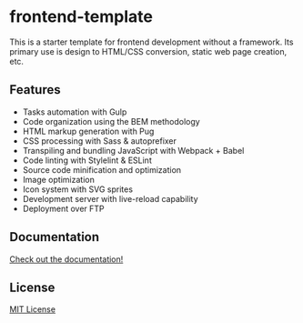 frontend-template
=================

This is a starter template for frontend development without a framework. Its
primary use is design to HTML/CSS conversion, static web page creation, etc. 

Features
--------
* Tasks automation with Gulp
* Code organization using the BEM methodology
* HTML markup generation with Pug
* CSS processing with Sass & autoprefixer
* Transpiling and bundling JavaScript with Webpack + Babel
* Code linting with Stylelint & ESLint
* Source code minification and optimization
* Image optimization
* Icon system with SVG sprites
* Development server with live-reload capability
* Deployment over FTP

Documentation
-------------
[Check out the documentation!](/docs/README.md)

License
-------
[MIT License](LICENSE)
